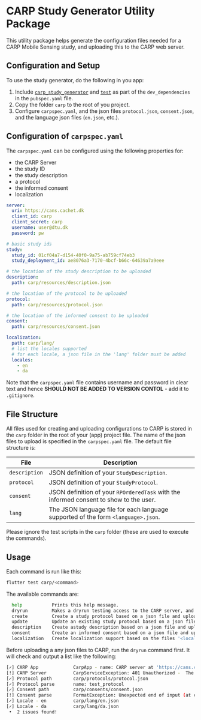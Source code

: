 # CARP Study Generator Utility Package

This utility package helps generate the configuration files needed for a CARP Mobile Sensing study, and uploading this to the CARP web server. 

## Configuration and Setup

To use the study generator, do the following in you app:

1. Include [`carp_study_generator`](https://pub.dev/packages/carp_study_generator) and [`test`](https://pub.dev/packages/test) as part of the `dev_dependencies` in the `pubspec.yaml` file.
1. Copy the folder `carp` to the root of you project.
1. Configure `carpspec.yaml`, and the json files `protocol.json`, `consent.json`, and the language json files (`en.json`, etc.).

## Configuration of `carpspec.yaml`

The `carpspec.yaml` can be configured using the following properties for:

 * the CARP Server 
 * the study ID
 * the study description
 * a protocol
 * the informed consent
 * localization

```yaml
server:
  uri: https://cans.cachet.dk
  client_id: carp
  client_secret: carp
  username: user@dtu.dk
  password: pw

# basic study ids
study:
  study_id: 01cf04a7-d154-40f0-9a75-ab759cf74eb3
  study_deployment_id: ae8076a3-7170-4bcf-b66c-64639a7a9eee

# the location of the study description to be uploaded
description:
  path: carp/resources/description.json

# the location of the protocol to be uploaded
protocol:
  path: carp/resources/protocol.json

# the location of the informed consent to be uploaded
consent:
  path: carp/resources/consent.json

localization:
  path: carp/lang/
  # list the locales supported 
  # for each locale, a json file in the 'lang' folder must be added
  locales:
    - en
    - da
```

Note that the `carpspec.yaml` file contains username and password in clear text and hence **SHOULD NOT BE ADDED TO VERSION CONTOL** - add it to `.gitignore`.

## File Structure

All files used for creating and uploading configurations to CARP is stored in the `carp` folder in the root of your (app) project file. The name of the json files to upload is specified in the `carpspec.yaml` file. The default file structure is:

| File          |   Description |
|---------------|---------------|
| `description` | JSON definition of your `StudyDescription`. |  
| `protocol`    | JSON definition of your `StudyProtocol`. |  
| `consent`     | JSON definition of your `RPOrderedTask` with the informed consent to show to the user. | 
| `lang`        | The JSON language file for each language supported of the form `<language>.json`. | 

Please ignore the test scripts in the `carp` folder (these are used to execute the commands).

## Usage

Each command is run like this:

```bash
flutter test carp/<command>
```

The available commands are:

```bash
  help           Prints this help message.
  dryrun         Makes a dryrun testing access to the CARP server, and the protocol, consent, and localizations.
  create         Create a study protocol based on a json file and uploads it to the CARP server.
  update         Update an existing study protocol based on a json file and uploads it to the CARP server as a new version.
  description    Create astudy description based on a json file and uploads it to the CARP server.
  consent        Create an informed consent based on a json file and uploads it to the CARP server.
  localization   Create localization support based on the files '<locale>.json' and upload them to the CARP server.
``` 

Before uploading a any json files to CARP, run the `dryrun` command first. It will check and output a list like the following:

```bash
[✓] CARP App             CarpApp - name: CARP server at 'https://cans.cachet.dk/', uri: https://cans.cachet.dk/, studyDeploymentId: null, studyId: 7be8da9b-7e8f-46c6-a070-d3fa186914a2
[!] CARP Server          CarpServiceException: 401 Unauthorized -  The requested email account: user@dtu.dk cannot be found. 
[✓] Protocol path        carp/protocols/protocol.json
[✓] Protocol parse       name: test_protocol
[✓] Consent path         carp/consents/consent.json
[!] Consent parse        FormatException: Unexpected end of input (at character 1)
[✓] Locale - en          carp/lang/en.json
[✓] Locale - da          carp/lang/da.json
 •  2 issues found!
 ```



